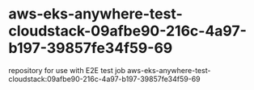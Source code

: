 # aws-eks-anywhere-test-cloudstack-09afbe90-216c-4a97-b197-39857fe34f59-69
repository for use with E2E test job aws-eks-anywhere-test-cloudstack:09afbe90-216c-4a97-b197-39857fe34f59-69
